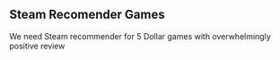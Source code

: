## Steam Recomender Games

We need Steam recommender for 5 Dollar games with overwhelmingly positive review
